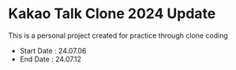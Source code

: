 # Kakao Talk Clone 2024 Update

This is a personal project created for practice through clone coding

* Start Date : 24.07.06
* End Date : 24.07.12